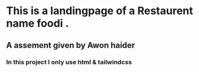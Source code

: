 <h1>This is a landingpage of a Restaurent name foodi .</h1>
<h2>A assement given by Awon haider </h2>
<H3>In this project I only use html & tailwindcss</H3>